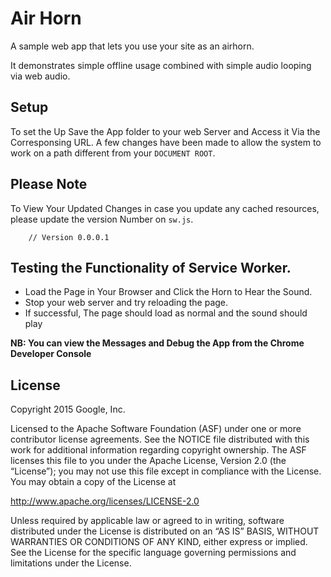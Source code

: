 # Air Horn

A sample web app that lets you use your site as an airhorn. 

It demonstrates simple offline usage combined with simple audio looping via web audio.

## Setup

To set the Up Save the App folder to your web Server and Access it Via the Corresponsing URL.
A few changes have been made to allow the system to work on a path different from your `DOCUMENT ROOT`.


## Please Note

To View Your Updated Changes in case you update any cached resources, please update the version Number on `sw.js`.

````JS
    // Version 0.0.0.1

````

## Testing the Functionality of Service Worker.

* Load the Page in Your Browser and Click the Horn to Hear the Sound.
* Stop your web server and try reloading the page.
* If successful, The page should load as normal and the sound should play

**NB: You can view the Messages and Debug the App from the Chrome Developer Console**


## License

Copyright 2015 Google, Inc.

Licensed to the Apache Software Foundation (ASF) under one or more contributor license agreements. See the NOTICE file distributed with this work for additional information regarding copyright ownership. The ASF licenses this file to you under the Apache License, Version 2.0 (the “License”); you may not use this file except in compliance with the License. You may obtain a copy of the License at

http://www.apache.org/licenses/LICENSE-2.0

Unless required by applicable law or agreed to in writing, software distributed under the License is distributed on an “AS IS” BASIS, WITHOUT WARRANTIES OR CONDITIONS OF ANY KIND, either express or implied. See the License for the specific language governing permissions and limitations under the License.